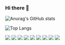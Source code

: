 ### Hi there 👋

<!--
**harrysci/harrysci** is a ✨ _special_ ✨ repository because its `README.md` (this file) appears on your GitHub profile.

Here are some ideas to get you started:

- 🔭 I’m currently working on ...
- 🌱 I’m currently learning ...
- 👯 I’m looking to collaborate on ...
- 🤔 I’m looking for help with ...
- 💬 Ask me about ...
- 📫 How to reach me: ...
- 😄 Pronouns: ...
- ⚡ Fun fact: ...
-->

![Anurag's GitHub stats](https://github-readme-stats.vercel.app/api?username=harrysci&show_icons=true&theme=gruvbox)

![Top Langs](https://github-readme-stats.vercel.app/api/top-langs/?username=6810779s&layout=compact&theme=tokyonight)

<img src="https://img.shields.io/badge/NOTION-{#ffffff}?style=for-the-badge&logo=notion&logoColor=#ffffff"/>

<img src="https://img.shields.io/badge/react-{ffffff}?style=for-the-badge&logo=react&logoColor=#40AEF0"/>
<img src="https://img.shields.io/badge/typescript-ffffff?style=for-the-badge&logo=typescript&logoColor=#004088"/>
<img src="https://img.shields.io/badge/python-ffffff?style=for-the-badge&logo=python&logoColor=#F7DF1E"/>
<img src="https://img.shields.io/badge/Flask-ffffff?style=for-the-badge&logo=Flask&logoColor=#000000"/>
<img src="https://img.shields.io/badge/html-ffffff?style=for-the-badge&logo=html&logoColor=#FF9E0F"/>
<img src="https://img.shields.io/badge/css-ffffff?style=for-the-badge&logo=css&logoColor=#FFCC22"/>
<img src="https://img.shields.io/badge/javascript-ffffff?style=for-the-badge&logo=javascript&logoColor=#F7DF1E"/>

<img src="https://img.shields.io/badge/Amazon Aws-ffffff?style=for-the-badge&logo=AmazonAws&logoColor=#FF9900"/>
